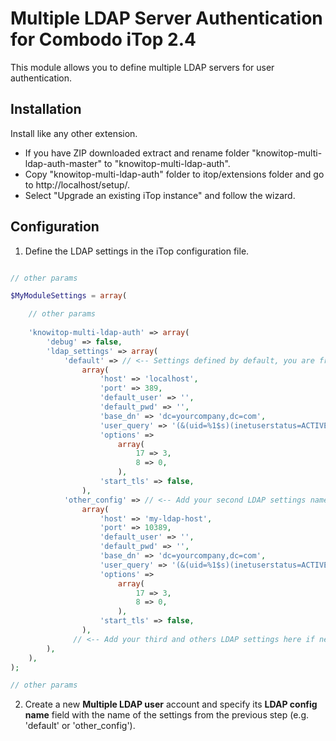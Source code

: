 # Multiple LDAP Server Authentication for Combodo iTop 2.4

This module allows you to define multiple LDAP servers for user authentication.

## Installation

Install like any other extension.

- If you have ZIP downloaded extract and rename folder "knowitop-multi-ldap-auth-master" to "knowitop-multi-ldap-auth".
- Copy "knowitop-multi-ldap-auth" folder to itop/extensions folder and go to http://localhost/setup/.
- Select "Upgrade an existing iTop instance" and follow the wizard.

## Configuration

1. Define the LDAP settings in the iTop configuration file.

```php

// other params

$MyModuleSettings = array(

    // other params
    
    'knowitop-multi-ldap-auth' => array(
        'debug' => false,
        'ldap_settings' => array(
            'default' => // <-- Settings defined by default, you are free to change, rename or remove it
                array(
                    'host' => 'localhost',
                    'port' => 389,
                    'default_user' => '',
                    'default_pwd' => '',
                    'base_dn' => 'dc=yourcompany,dc=com',
                    'user_query' => '(&(uid=%1$s)(inetuserstatus=ACTIVE))',
                    'options' =>
                        array(
                            17 => 3,
                            8 => 0,
                        ),
                    'start_tls' => false,
                ),
            'other_config' => // <-- Add your second LDAP settings named 'other_config' for example
                array(
                    'host' => 'my-ldap-host',
                    'port' => 10389,
                    'default_user' => '',
                    'default_pwd' => '',
                    'base_dn' => 'dc=yourcompany,dc=com',
                    'user_query' => '(&(uid=%1$s)(inetuserstatus=ACTIVE))',
                    'options' =>
                        array(
                            17 => 3,
                            8 => 0,
                        ),
                    'start_tls' => false,
                ),
              // <-- Add your third and others LDAP settings here if needed
        ),
    ),
);

// other params
```

2. Create a new **Multiple LDAP user** account and specify its **LDAP config name** field with the name of the settings from the previous step (e.g. 'default' or 'other_config').

